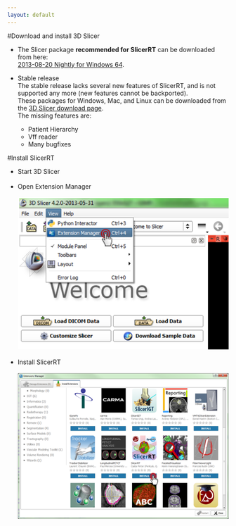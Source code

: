 ```yaml
---
layout: default
---
```

#Download and install 3D Slicer

*   The Slicer package <b>recommended for SlicerRT</b> can be downloaded from here:<br> [2013-08-20 Nightly for Windows 64](http://slicer.kitware.com/midas3/api/rest?method=midas.bitstream.download&name=Slicer-4.2.2-2013-08-20-win-amd64.exe&checksum=cf5956ffcfa9a14865a69d42c886d2cb).

*   Stable release<br>
The stable release lacks several new features of SlicerRT, and is not supported any more (new features cannot be backported).<br>These packages for Windows, Mac, and Linux can be downloaded from the [3D Slicer download page](http://download.slicer.org/).<br>
The missing features are:
    *   Patient Hierarchy
    *   Vff reader
    *   Many bugfixes<br>

#Install SlicerRT

*   Start 3D Slicer
<br><br>
*   Open Extension Manager
<br><br>
![3D Slicer - Open Extension Manager](images/Slicer_OpenExtensionManager.PNG)
<br><br>
*   Install SlicerRT
<br><br>
![3D Slicer - Extension Manager Browser](images/SlicerRT_0.10_ExtensionManager_Browser_ClickOnSlicerRT.png)
